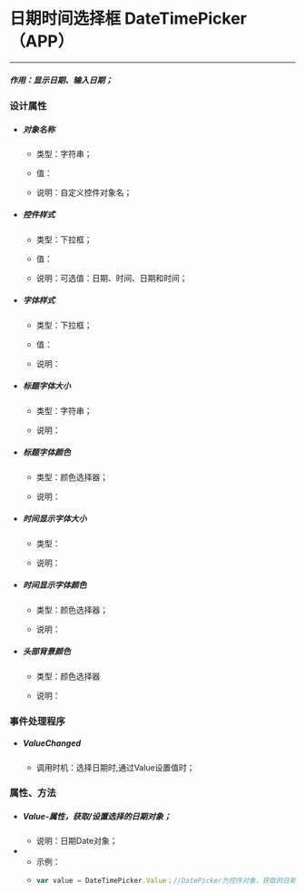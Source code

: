 # 日期时间选择框 DateTimePicker（APP）

---

##### 作用：显示日期、输入日期；

### 设计属性

* ##### 对象名称

  * 类型：字符串；

  * 值：

  * 说明：自定义控件对象名；
* ##### 控件样式

  * 类型：下拉框；

  * 值：

  * 说明：可选值：日期、时间、日期和时间；
* ##### 字体样式

  * 类型：下拉框；

  * 值：

  * 说明：
* ##### 标题字体大小

  * 类型：字符串；

  * 说明：
* ##### 标题字体颜色

  * 类型：颜色选择器；

  * 说明：
* ##### 时间显示字体大小

  * 类型：

  * 说明：

* ##### 时间显示字体颜色

  * 类型：颜色选择器；

  * 说明：

* ##### 头部背景颜色

  * 类型：颜色选择器

  * 说明：

### 事件处理程序

* ##### ValueChanged

  * 调用时机：选择日期时,通过Value设置值时；

### 属性、方法

* ##### Value-属性，获取/设置选择的日期对象；

  * 说明：日期Date对象；
* * 示例：
  * ```js
    var value = DateTimePicker.Value；//DatePicker为控件对象，获取的日期类型为日期对象Date；
    ```



